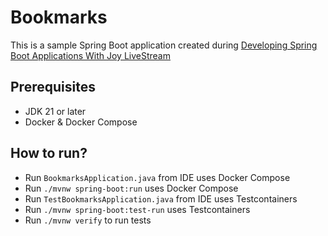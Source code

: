 # Bookmarks
This is a sample Spring Boot application created during 
[Developing Spring Boot Applications With Joy LiveStream](https://www.youtube.com/watch?v=VvWtoaeHQUQ) 

## Prerequisites
* JDK 21 or later
* Docker & Docker Compose

## How to run?

* Run `BookmarksApplication.java` from IDE uses Docker Compose
* Run `./mvnw spring-boot:run` uses Docker Compose
* Run `TestBookmarksApplication.java` from IDE uses Testcontainers
* Run `./mvnw spring-boot:test-run` uses Testcontainers
* Run `./mvnw verify` to run tests

